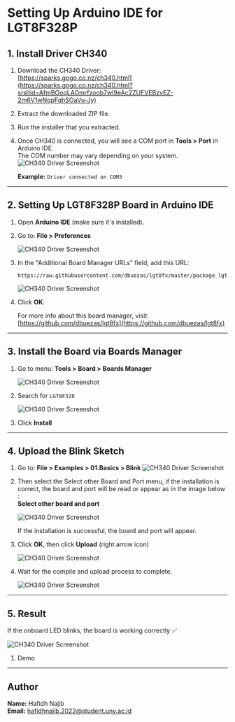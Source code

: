 # Setting Up Arduino IDE for LGT8F328P

## 1. Install Driver CH340

1. Download the CH340 Driver:  
   [https://sparks.gogo.co.nz/ch340.html](https://sparks.gogo.co.nz/ch340.html?srsltid=AfmBOoqLAOmrfzoob7wI9eAc2ZUFVEBzvEZ-2m6V1wNqpFqhSOaVu-Jy)

2. Extract the downloaded ZIP file.

3. Run the installer that you extracted.

4. Once CH340 is connected, you will see a COM port in **Tools > Port** in Arduino IDE.  
   The COM number may vary depending on your system.
   ![CH340 Driver Screenshot](img/comport.png)

   **Example:**
   `Driver connected on COM3`

---

## 2. Setting Up LGT8F328P Board in Arduino IDE

1. Open **Arduino IDE** (make sure it's installed).

2. Go to: **File > Preferences**

   ![CH340 Driver Screenshot](img/preference.png)

3. In the "Additional Board Manager URLs" field, add this URL:
   ```
   https://raw.githubusercontent.com/dbuezas/lgt8fx/master/package_lgt8fx_index.json
   ```
   ![CH340 Driver Screenshot](img/pref.png)
4. Click **OK**.

   For more info about this board manager, visit:  
   [https://github.com/dbuezas/lgt8fx](https://github.com/dbuezas/lgt8fx)

---

## 3. Install the Board via Boards Manager

1. Go to menu: **Tools > Board > Boards Manager**

   ![CH340 Driver Screenshot](img/tools.png)

2. Search for `LGT8F328`

   ![CH340 Driver Screenshot](img/ins.png)

3. Click **Install**

---

## 4. Upload the Blink Sketch

1. Go to:  **File > Examples > 01.Basics > Blink**
   ![CH340 Driver Screenshot](img/basic.png)

2. Then select the Select other Board and Port menu, if the installation is correct, the board and port will be read or appear as in the image below :   
   **Select other board and port**

   ![CH340 Driver Screenshot](img/port.png)

   If the installation is successful, the board and port will appear.

3. Click **OK**, then click **Upload** (right arrow icon)

   ![CH340 Driver Screenshot](img/blink.png)

4. Wait for the compile and upload process to complete.

   ![CH340 Driver Screenshot](img/comp.png)

---

## 5. Result

If the onboard LED blinks, the board is working correctly ✅

   ![CH340 Driver Screenshot](img/result.png)
   
1. Demo
---

## Author

**Name:** Hafidh Najib  
**Email:** hafidhnajib.2022@student.uny.ac.id
